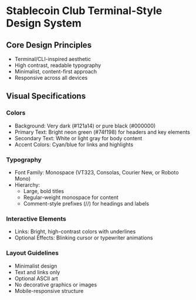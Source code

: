 # Stablecoin Club Terminal-Style Design System

## Core Design Principles
- Terminal/CLI-inspired aesthetic
- High contrast, readable typography
- Minimalist, content-first approach
- Responsive across all devices

## Visual Specifications

### Colors
- Background: Very dark (#121a14) or pure black (#000000)
- Primary Text: Bright neon green (#74f198) for headers and key elements
- Secondary Text: White or light gray for body content
- Accent Colors: Cyan/blue for links and highlights

### Typography
- Font Family: Monospace (VT323, Consolas, Courier New, or Roboto Mono)
- Hierarchy:
  - Large, bold titles
  - Regular-weight monospace for content
  - Comment-style prefixes (//) for headings and labels

### Interactive Elements
- Links: Bright, high-contrast colors with underlines
- Optional Effects: Blinking cursor or typewriter animations

### Layout Guidelines
- Minimalist design
- Text and links only
- Optional ASCII art
- No decorative graphics or images
- Mobile-responsive structure